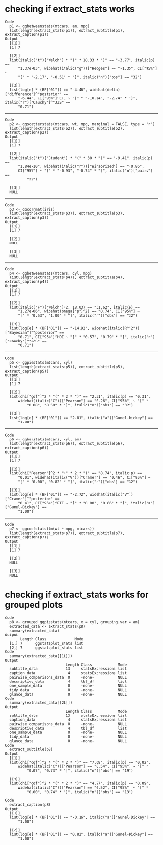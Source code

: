 # checking if extract_stats works

    Code
      p1 <- ggbetweenstats(mtcars, am, mpg)
      list(length(extract_stats(p1)), extract_subtitle(p1), extract_caption(p1))
    Output
      [[1]]
      [1] 7
      
      [[2]]
      list(italic("t")["Welch"] * "(" * 18.33 * ")" == "-3.77", italic(p) == 
          "1.37e-03", widehat(italic("g"))["Hedges"] == "-1.35", CI["95%"] ~ 
          "[" * "-2.17", "-0.51" * "]", italic("n")["obs"] == "32")
      
      [[3]]
      list(log[e] * (BF["01"]) == "-4.46", widehat(delta)["difference"]^"posterior" == 
          "-6.44", CI["95%"]^ETI ~ "[" * "-10.14", "-2.74" * "]", italic("r")["Cauchy"]^"JZS" == 
          "0.71")
      

---

    Code
      p2 <- ggscatterstats(mtcars, wt, mpg, marginal = FALSE, type = "r")
      list(length(extract_stats(p2)), extract_subtitle(p2), extract_caption(p2))
    Output
      [[1]]
      [1] 7
      
      [[2]]
      list(italic("t")["Student"] * "(" * 30 * ")" == "-9.41", italic(p) == 
          "1.84e-10", widehat(italic("r"))["Winsorized"] == "-0.86", 
          CI["95%"] ~ "[" * "-0.93", "-0.74" * "]", italic("n")["pairs"] == 
              "32")
      
      [[3]]
      NULL
      

---

    Code
      p3 <- ggcorrmat(iris)
      list(length(extract_stats(p3)), extract_subtitle(p3), extract_caption(p3))
    Output
      [[1]]
      [1] 7
      
      [[2]]
      NULL
      
      [[3]]
      NULL
      

---

    Code
      p4 <- ggbetweenstats(mtcars, cyl, mpg)
      list(length(extract_stats(p4)), extract_subtitle(p4), extract_caption(p4))
    Output
      [[1]]
      [1] 7
      
      [[2]]
      list(italic("F")["Welch"](2, 18.03) == "31.62", italic(p) == 
          "1.27e-06", widehat(omega["p"]^2) == "0.74", CI["95%"] ~ 
          "[" * "0.53", "1.00" * "]", italic("n")["obs"] == "32")
      
      [[3]]
      list(log[e] * (BF["01"]) == "-14.92", widehat(italic(R^"2"))["Bayesian"]^"posterior" == 
          "0.71", CI["95%"]^HDI ~ "[" * "0.57", "0.79" * "]", italic("r")["Cauchy"]^"JZS" == 
          "0.71")
      

---

    Code
      p5 <- ggpiestats(mtcars, cyl)
      list(length(extract_stats(p5)), extract_subtitle(p5), extract_caption(p5))
    Output
      [[1]]
      [1] 7
      
      [[2]]
      list(chi["gof"]^2 * "(" * 2 * ")" == "2.31", italic(p) == "0.31", 
          widehat(italic("C"))["Pearson"] == "0.26", CI["95%"] ~ "[" * 
              "0.00", "0.50" * "]", italic("n")["obs"] == "32")
      
      [[3]]
      list(log[e] * (BF["01"]) == "2.81", italic("a")["Gunel-Dickey"] == 
          "1.00")
      

---

    Code
      p6 <- ggbarstats(mtcars, cyl, am)
      list(length(extract_stats(p6)), extract_subtitle(p6), extract_caption(p6))
    Output
      [[1]]
      [1] 7
      
      [[2]]
      list(chi["Pearson"]^2 * "(" * 2 * ")" == "8.74", italic(p) == 
          "0.01", widehat(italic("V"))["Cramer"] == "0.46", CI["95%"] ~ 
          "[" * "0.00", "0.82" * "]", italic("n")["obs"] == "32")
      
      [[3]]
      list(log[e] * (BF["01"]) == "-2.72", widehat(italic("V"))["Cramer"]^"posterior" == 
          "0.41", CI["95%"]^ETI ~ "[" * "0.00", "0.66" * "]", italic("a")["Gunel-Dickey"] == 
          "1.00")
      

---

    Code
      p7 <- ggcoefstats(lm(wt ~ mpg, mtcars))
      list(length(extract_stats(p7)), extract_subtitle(p7), extract_caption(p7))
    Output
      [[1]]
      [1] 7
      
      [[2]]
      NULL
      
      [[3]]
      NULL
      

# checking if extract_stats works for grouped plots

    Code
      p8 <- grouped_ggpiestats(mtcars, x = cyl, grouping.var = am)
      extracted_data <- extract_stats(p8)
      summary(extracted_data)
    Output
           Length Class             Mode
      [1,] 7      ggstatsplot_stats list
      [2,] 7      ggstatsplot_stats list
    Code
      summary(extracted_data[[1L]])
    Output
                                Length Class            Mode
      subtitle_data             13     statsExpressions list
      caption_data               4     statsExpressions list
      pairwise_comparisons_data  0     -none-           NULL
      descriptive_data           4     tbl_df           list
      one_sample_data            0     -none-           NULL
      tidy_data                  0     -none-           NULL
      glance_data                0     -none-           NULL
    Code
      summary(extracted_data[[2L]])
    Output
                                Length Class            Mode
      subtitle_data             13     statsExpressions list
      caption_data               4     statsExpressions list
      pairwise_comparisons_data  0     -none-           NULL
      descriptive_data           4     tbl_df           list
      one_sample_data            0     -none-           NULL
      tidy_data                  0     -none-           NULL
      glance_data                0     -none-           NULL
    Code
      extract_subtitle(p8)
    Output
      [[1]]
      list(chi["gof"]^2 * "(" * 2 * ")" == "7.68", italic(p) == "0.02", 
          widehat(italic("C"))["Pearson"] == "0.54", CI["95%"] ~ "[" * 
              "0.07", "0.73" * "]", italic("n")["obs"] == "19")
      
      [[2]]
      list(chi["gof"]^2 * "(" * 2 * ")" == "4.77", italic(p) == "0.09", 
          widehat(italic("C"))["Pearson"] == "0.52", CI["95%"] ~ "[" * 
              "0.00", "0.74" * "]", italic("n")["obs"] == "13")
      
    Code
      extract_caption(p8)
    Output
      [[1]]
      list(log[e] * (BF["01"]) == "-0.16", italic("a")["Gunel-Dickey"] == 
          "1.00")
      
      [[2]]
      list(log[e] * (BF["01"]) == "0.82", italic("a")["Gunel-Dickey"] == 
          "1.00")
      

